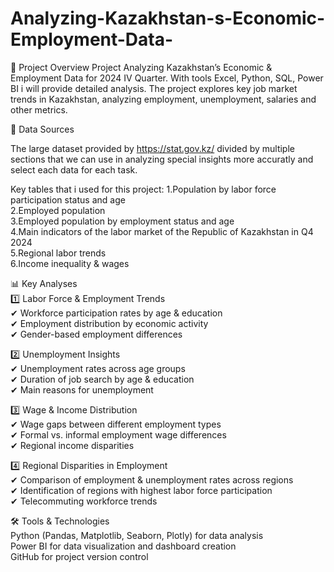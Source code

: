 # Analyzing-Kazakhstan-s-Economic-Employment-Data-
📌 Project Overview
Project Analyzing Kazakhstan’s Economic &amp; Employment Data for 2024 IV Quarter. With tools Excel, Python, SQL, Power BI i will provide detailed analysis. The project explores key job market trends in Kazakhstan, analyzing employment, unemployment, salaries and other metrics. 

📂 Data Sources

The large dataset provided by https://stat.gov.kz/ divided by multiple sections that we can use in analyzing special insights more accuratly and select each data for each task. 

Key tables that i used for this project:
1.Population by labor force participation status and age<br />
2.Employed population<br />
3.Employed population by employment status and age<br />
4.Main indicators of the labor market of the Republic of Kazakhstan in Q4 2024<br />
5.Regional labor trends<br />
6.Income inequality & wages<br />

📊 Key Analyses<br />
1️⃣ Labor Force & Employment Trends<br />
✔ Workforce participation rates by age & education<br />
✔ Employment distribution by economic activity<br />
✔ Gender-based employment differences<br />

2️⃣ Unemployment Insights<br />
✔ Unemployment rates across age groups<br />
✔ Duration of job search by age & education<br />
✔ Main reasons for unemployment<br />

3️⃣ Wage & Income Distribution<br />
✔ Wage gaps between different employment types<br />
✔ Formal vs. informal employment wage differences<br />
✔ Regional income disparities<br />

4️⃣ Regional Disparities in Employment<br />
✔ Comparison of employment & unemployment rates across regions<br />
✔ Identification of regions with highest labor force participation<br />
✔ Telecommuting workforce trends<br />

🛠️ Tools & Technologies<br />
Python (Pandas, Matplotlib, Seaborn, Plotly) for data analysis<br />
Power BI for data visualization and dashboard creation<br />
GitHub for project version control<br />

